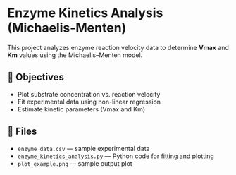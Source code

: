 
# Enzyme Kinetics Analysis (Michaelis-Menten)

This project analyzes enzyme reaction velocity data to determine **Vmax** and **Km** values using the Michaelis–Menten model.

## 📘 Objectives
- Plot substrate concentration vs. reaction velocity
- Fit experimental data using non-linear regression
- Estimate kinetic parameters (Vmax and Km)

## 📂 Files
- `enzyme_data.csv` — sample experimental data
- `enzyme_kinetics_analysis.py` — Python code for fitting and plotting
- `plot_example.png` — sample output plot




